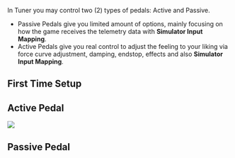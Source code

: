     
In Tuner you may control two (2) types of pedals: Active and Passive.

- Passive Pedals give you limited amount of options, mainly focusing on how the game receives the telemetry data with **Simulator Input Mapping**.
- Active Pedals give you real control to adjust the feeling to your liking via force curve adjustment, damping, endstop, effects and also **Simulator Input Mapping**.

## First Time Setup

## Active Pedal
![](assets/ActivePedalView.png)

## Passive Pedal







